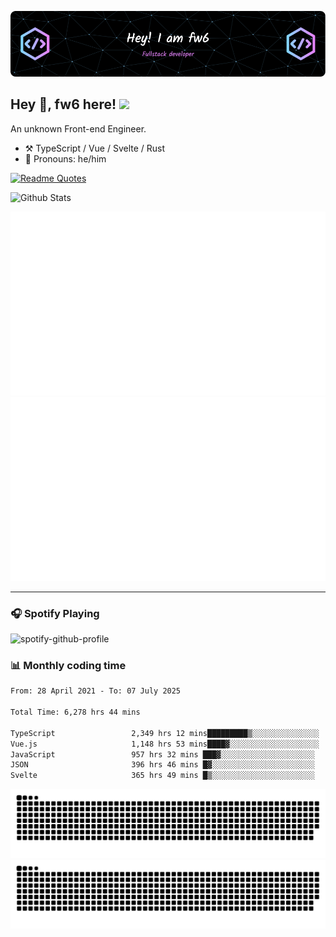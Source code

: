 ![Header](github-header-image.png)

## Hey 👋, fw6 here! <img src="https://github.githubassets.com/images/mona-whisper.gif" height="24" />


An unknown Front-end Engineer.

-   :hammer_and_pick: TypeScript / Vue / Svelte / Rust
-   :man: Pronouns: he/him


[![Readme Quotes](https://quotes-github-readme.vercel.app/api?type=horizontal&theme=algolia)](https://github.com/piyushsuthar/github-readme-quotes)



![Github Stats](https://github-readme-stats.vercel.app/api?username=fw6&bg_color=30,e96443,904e95&title_color=fff&text_color=fff)

![](https://raw.githubusercontent.com/fw6/github-stats-transparent/output/generated/overview.svg)
![](https://raw.githubusercontent.com/fw6/github-stats-transparent/output/generated/languages.svg)


---

### 🎧 Spotify Playing

<!-- ![spotify-github-profile](/img/default.svg) -->

![spotify-github-profile](https://spotify-github-profile.vercel.app/api/view.svg?uid=r6wn4hdvypv0lkzyrj0e0pjct&cover_image=true&theme=default&show_offline=true&background_color=9a10ad&interchange=true&bar_color_cover=true)



### :bar_chart: Monthly coding time 

<!--START_SECTION:waka-->

```txt
From: 28 April 2021 - To: 07 July 2025

Total Time: 6,278 hrs 44 mins

TypeScript                 2,349 hrs 12 mins█████████▒░░░░░░░░░░░░░░░   37.42 %
Vue.js                     1,148 hrs 53 mins████▓░░░░░░░░░░░░░░░░░░░░   18.30 %
JavaScript                 957 hrs 32 mins ███▓░░░░░░░░░░░░░░░░░░░░░   15.25 %
JSON                       396 hrs 46 mins █▓░░░░░░░░░░░░░░░░░░░░░░░   06.32 %
Svelte                     365 hrs 49 mins █▒░░░░░░░░░░░░░░░░░░░░░░░   05.83 %
```

<!--END_SECTION:waka-->




![github contribution grid snake animation](https://raw.githubusercontent.com/platane/platane/output/github-contribution-grid-snake-dark.svg#gh-dark-mode-only)![github contribution grid snake animation](https://raw.githubusercontent.com/platane/platane/output/github-contribution-grid-snake.svg#gh-light-mode-only)
